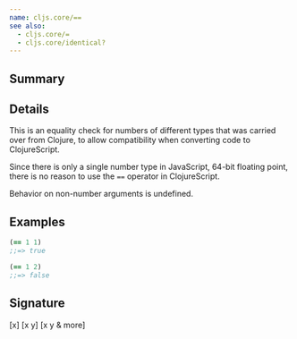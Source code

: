 ```yaml
---
name: cljs.core/==
see also:
  - cljs.core/=
  - cljs.core/identical?
---
```


## Summary

## Details

This is an equality check for numbers of different types that was carried over from Clojure,
to allow compatibility when converting code to ClojureScript.

Since there is only a single number type in JavaScript, 64-bit floating point, there is no
reason to use the `==` operator in ClojureScript.

Behavior on non-number arguments is undefined.

## Examples

```clj
(== 1 1)
;;=> true

(== 1 2)
;;=> false
```

## Signature
[x]
[x y]
[x y & more]
